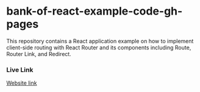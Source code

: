 # bank-of-react-example-code-gh-pages
This repository contains a React application example on how to implement client-side routing with React Router and its components including Route, Router Link, and Redirect.


### Live Link 
[Website link](https://kevinhui98.github.io/bank-of-react-example-code-gh-pages/)
